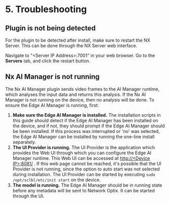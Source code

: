 # 5. Troubleshooting

## Plugin is not being detected

For the plugin to be detected after install, make sure to restart the NX Server. This can be done through the NX Server web interface.&#x20;

Navigate to "\<Server IP Address>:7001" in your web browser. Go to the **Servers** tab, and click the restart button.

## Nx AI Manager is not running

The Nx AI Manager plugin sends video frames to the AI Manager runtime, which analyses the input data and returns this analysis. If the Nx AI Manager is not running on the device, then no analysis will be done. To ensure the Edge AI Manager is running, first:

1. **Make sure the Edge AI Manager is installed.** The installation scripts in this guide should detect if the Edge AI Manager has been installed on the device, and if not, they should prompt if the Edge AI Manager should be been installed. If this process was interrupted or 'no' was selected, the Edge AI Manager can be installed by running the one-line install separately.
2. **The UI Provider is running.** The UI Provider is the application which provides the Web UI through which you can configure the Edge AI Manager runtime. This Web UI can be accessed at [http://\<Device IP>:8081/](http://localhost:8081/#details) . If this web page cannot be reached, it's possible that the UI Provider is not running, since the option to auto start was not selected during installation. The UI Provider can be started by executing `sudo /opt/sclbl/etc/init start` on the device.
3. **The model is running.** The Edge AI Manager should be in running state before any metadata will be sent to Network Optix. It can be started through the UI.
